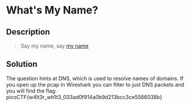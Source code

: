 # What's My Name?
## Description
>Say my name, say [my
name](https://2018shell.picoctf.com/static/6ae91abb9e70e527e32729413103af90/myname.pcap)
## Solution
The question hints at DNS, which is used to resolve names of domains. If you
open up the pcap in Wireshark you can filter to just DNS packets and you will
find the flag: picoCTF{w4lt3r_wh1t3_033ad0f914a0b9d213bcc3ce5566038b}
